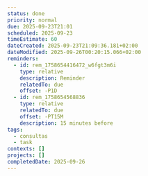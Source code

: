 ```yaml
---
status: done
priority: normal
due: 2025-09-23T21:01
scheduled: 2025-09-23
timeEstimate: 60
dateCreated: 2025-09-23T21:09:36.181+02:00
dateModified: 2025-09-26T00:20:15.066+02:00
reminders:
  - id: rem_1758654416472_w6fgt3m6i
    type: relative
    description: Reminder
    relatedTo: due
    offset: -P1D
  - id: rem_1758654568836
    type: relative
    relatedTo: due
    offset: -PT15M
    description: 15 minutes before
tags:
  - consultas
  - task
contexts: []
projects: []
completedDate: 2025-09-26
---
```


